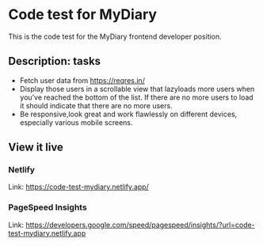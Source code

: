 # Code test for MyDiary 
This is the code test for the MyDiary frontend developer position.

## Description: tasks
- Fetch user data from https://reqres.in/
- Display those users in a scrollable view that lazyloads more users when you’ve reached the bottom of the list. If there are no more users to load it should indicate that there are no more users.
- Be responsive,look great and work flawlessly on different devices, especially various mobile screens.

## View it live

### Netlify
Link: https://code-test-mydiary.netlify.app/

### PageSpeed Insights

Link: https://developers.google.com/speed/pagespeed/insights/?url=code-test-mydiary.netlify.app


